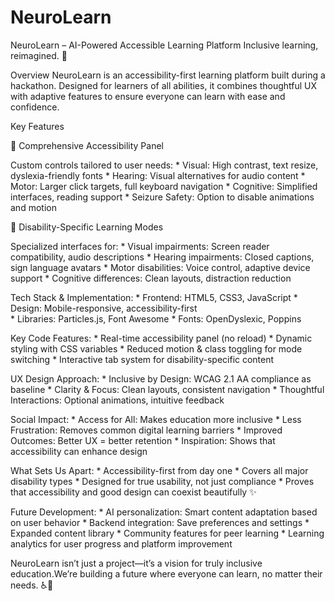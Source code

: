 # NeuroLearn
NeuroLearn – AI-Powered Accessible Learning Platform
Inclusive learning, reimagined. 🤖

Overview
    NeuroLearn is an accessibility-first learning platform built during a hackathon. Designed for learners of all abilities, it combines thoughtful UX with adaptive features to ensure everyone can learn with ease and confidence.

Key Features

🔧 Comprehensive Accessibility Panel

Custom controls tailored to user needs:
    * Visual: High contrast, text resize, dyslexia-friendly fonts
    * Hearing: Visual alternatives for audio content
    * Motor: Larger click targets, full keyboard navigation
    * Cognitive: Simplified interfaces, reading support
    * Seizure Safety: Option to disable animations and motion

🎯 Disability-Specific Learning Modes

Specialized interfaces for:
    * Visual impairments: Screen reader compatibility, audio descriptions
    * Hearing impairments: Closed captions, sign language avatars
    * Motor disabilities: Voice control, adaptive device support
    * Cognitive differences: Clean layouts, distraction reduction

Tech Stack & Implementation:
    * Frontend: HTML5, CSS3, JavaScript
    * Design: Mobile-responsive, accessibility-first    
    * Libraries: Particles.js, Font Awesome
    * Fonts: OpenDyslexic, Poppins

Key Code Features:
    * Real-time accessibility panel (no reload)
    * Dynamic styling with CSS variables
    * Reduced motion & class toggling for mode switching
    * Interactive tab system for disability-specific content

UX Design Approach:
    * Inclusive by Design: WCAG 2.1 AA compliance as baseline
    * Clarity & Focus: Clean layouts, consistent navigation
    * Thoughtful Interactions: Optional animations, intuitive feedback

Social Impact:
    * Access for All: Makes education more inclusive
    * Less Frustration: Removes common digital learning barriers
    * Improved Outcomes: Better UX = better retention
    * Inspiration: Shows that accessibility can enhance design

What Sets Us Apart:
    * Accessibility-first from day one
    * Covers all major disability types
    * Designed for true usability, not just compliance
    * Proves that accessibility and good design can coexist beautifully ✨

Future Development:
    * AI personalization: Smart content adaptation based on user behavior
    * Backend integration: Save preferences and settings
    * Expanded content library
    * Community features for peer learning
    * Learning analytics for user progress and platform improvement

NeuroLearn isn’t just a project—it’s a vision for truly inclusive education.We’re building a future where everyone can learn, no matter their needs. ♿📘

